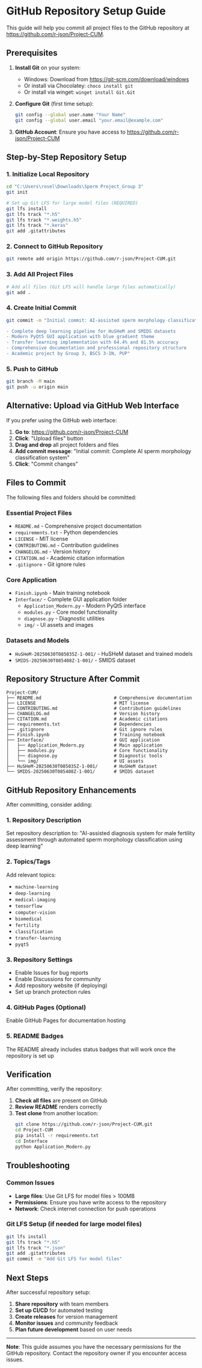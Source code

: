 # GitHub Repository Setup Guide

This guide will help you commit all project files to the GitHub repository at https://github.com/r-json/Project-CUM.

## Prerequisites

1. **Install Git** on your system:
   - Windows: Download from https://git-scm.com/download/windows
   - Or install via Chocolatey: `choco install git`
   - Or install via winget: `winget install Git.Git`

2. **Configure Git** (first time setup):
   ```bash
   git config --global user.name "Your Name"
   git config --global user.email "your.email@example.com"
   ```

3. **GitHub Account**: Ensure you have access to https://github.com/r-json/Project-CUM

## Step-by-Step Repository Setup

### 1. Initialize Local Repository
```bash
cd "C:\Users\rosel\Downloads\Sperm Project_Group 3"
git init

# Set up Git LFS for large model files (REQUIRED)
git lfs install
git lfs track "*.h5"
git lfs track "*.weights.h5" 
git lfs track "*.keras"
git add .gitattributes
```

### 2. Connect to GitHub Repository
```bash
git remote add origin https://github.com/r-json/Project-CUM.git
```

### 3. Add All Project Files
```bash
# Add all files (Git LFS will handle large files automatically)
git add .
```

### 4. Create Initial Commit
```bash
git commit -m "Initial commit: AI-assisted sperm morphology classification system

- Complete deep learning pipeline for HuSHeM and SMIDS datasets
- Modern PyQt5 GUI application with blue gradient theme
- Transfer learning implementation with 64.4% and 81.5% accuracy
- Comprehensive documentation and professional repository structure
- Academic project by Group 3, BSCS 3-1N, PUP"
```

### 5. Push to GitHub
```bash
git branch -M main
git push -u origin main
```

## Alternative: Upload via GitHub Web Interface

If you prefer using the GitHub web interface:

1. **Go to**: https://github.com/r-json/Project-CUM
2. **Click**: "Upload files" button
3. **Drag and drop** all project folders and files
4. **Add commit message**: "Initial commit: Complete AI sperm morphology classification system"
5. **Click**: "Commit changes"

## Files to Commit

The following files and folders should be committed:

### Essential Project Files
- `README.md` - Comprehensive project documentation
- `requirements.txt` - Python dependencies
- `LICENSE` - MIT license
- `CONTRIBUTING.md` - Contribution guidelines
- `CHANGELOG.md` - Version history
- `CITATION.md` - Academic citation information
- `.gitignore` - Git ignore rules

### Core Application
- `Finish.ipynb` - Main training notebook
- `Interface/` - Complete GUI application folder
  - `Application_Modern.py` - Modern PyQt5 interface
  - `modules.py` - Core model functionality
  - `diagnose.py` - Diagnostic utilities
  - `img/` - UI assets and images

### Datasets and Models
- `HuSHeM-20250630T085035Z-1-001/` - HuSHeM dataset and trained models
- `SMIDS-20250630T085408Z-1-001/` - SMIDS dataset

## Repository Structure After Commit

```
Project-CUM/
├── README.md                           # Comprehensive documentation
├── LICENSE                             # MIT license
├── CONTRIBUTING.md                     # Contribution guidelines
├── CHANGELOG.md                        # Version history
├── CITATION.md                         # Academic citations
├── requirements.txt                    # Dependencies
├── .gitignore                          # Git ignore rules
├── Finish.ipynb                        # Training notebook
├── Interface/                          # GUI application
│   ├── Application_Modern.py           # Main application
│   ├── modules.py                      # Core functionality
│   ├── diagnose.py                     # Diagnostic tools
│   └── img/                            # UI assets
├── HuSHeM-20250630T085035Z-1-001/      # HuSHeM dataset
└── SMIDS-20250630T085408Z-1-001/       # SMIDS dataset
```

## GitHub Repository Enhancements

After committing, consider adding:

### 1. Repository Description
Set repository description to: "AI-assisted diagnosis system for male fertility assessment through automated sperm morphology classification using deep learning"

### 2. Topics/Tags
Add relevant topics:
- `machine-learning`
- `deep-learning`
- `medical-imaging`
- `tensorflow`
- `computer-vision`
- `biomedical`
- `fertility`
- `classification`
- `transfer-learning`
- `pyqt5`

### 3. Repository Settings
- Enable Issues for bug reports
- Enable Discussions for community
- Add repository website (if deploying)
- Set up branch protection rules

### 4. GitHub Pages (Optional)
Enable GitHub Pages for documentation hosting

### 5. README Badges
The README already includes status badges that will work once the repository is set up

## Verification

After committing, verify the repository:

1. **Check all files** are present on GitHub
2. **Review README** renders correctly
3. **Test clone** from another location:
   ```bash
   git clone https://github.com/r-json/Project-CUM.git
   cd Project-CUM
   pip install -r requirements.txt
   cd Interface
   python Application_Modern.py
   ```

## Troubleshooting

### Common Issues
- **Large files**: Use Git LFS for model files > 100MB
- **Permissions**: Ensure you have write access to the repository
- **Network**: Check internet connection for push operations

### Git LFS Setup (if needed for large model files)
```bash
git lfs install
git lfs track "*.h5"
git lfs track "*.json"
git add .gitattributes
git commit -m "Add Git LFS for model files"
```

## Next Steps

After successful repository setup:

1. **Share repository** with team members
2. **Set up CI/CD** for automated testing
3. **Create releases** for version management
4. **Monitor issues** and community feedback
5. **Plan future development** based on user needs

---

**Note**: This guide assumes you have the necessary permissions for the GitHub repository. Contact the repository owner if you encounter access issues.
